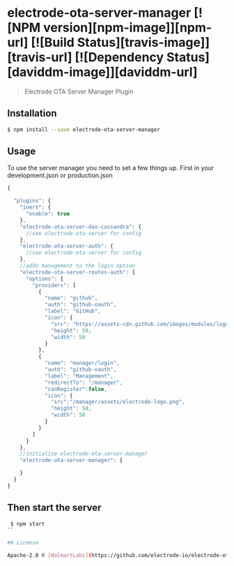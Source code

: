 # electrode-ota-server-manager [![NPM version][npm-image]][npm-url] [![Build Status][travis-image]][travis-url] [![Dependency Status][daviddm-image]][daviddm-url]
> Electrode OTA Server Manager Plugin

## Installation

```sh
$ npm install --save electrode-ota-server-manager

```

## Usage
To use the server manager you need to set a few things up.
First in your development.json or production.json
```js
{

  "plugins": {
    "inert": {
      "enable": true
    },
    "electrode-ota-server-dao-cassandra": {
      //see electrode-ota-server for config
    },
    "electrode-ota-server-auth": {
      //see electrode-ota-server for config
    },
    //adds management to the login option
    "electrode-ota-server-routes-auth": {
      "options": {
        "providers": [
          {
            "name": "github",
            "auth": "github-oauth",
            "label": "GitHub",
            "icon": {
              "src": "https://assets-cdn.github.com/images/modules/logos_page/GitHub-Mark.png",
              "height": 50,
              "width": 50
            }
          },
          {
            "name": "manager/login",
            "auth": "github-oauth",
            "label": "Management",
            "redirectTo": "/manager",
            "canRegister":false,
            "icon": {
              "src":"/manager/assets/electrode-logo.png",
              "height": 50,
              "width": 50
            }
          }
        ]
      }
    },
    //initialize electrode-ota-server-manager
    "electrode-ota-server-manager": {

    }
  }
}


```
## Then start the server
```sh
 $ npm start
``

## License

Apache-2.0 © [WalmartLabs](https://github.com/electrode-io/electrode-ota-server-manager)

